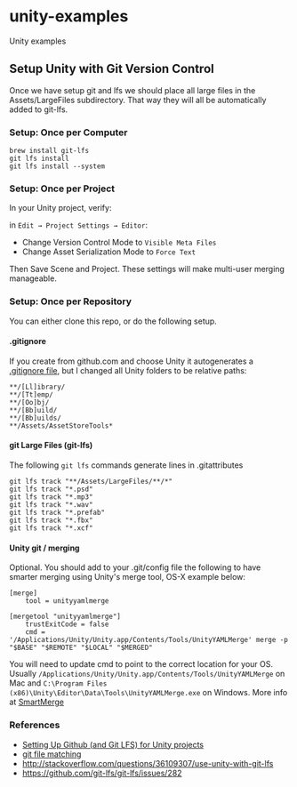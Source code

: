 # unity-examples
Unity examples

## Setup Unity with Git Version Control
Once we have setup git and lfs we should place all large files in the Assets/LargeFiles subdirectory. That way they will all be automatically added to git-lfs.
 
### Setup: Once per Computer
   
    brew install git-lfs
    git lfs install
    git lfs install --system

### Setup: Once per Project
In your Unity project, verify:

in `Edit → Project Settings → Editor`:
 * Change Version Control Mode to `Visible Meta Files`
 * Change Asset Serialization Mode to `Force Text`
 
Then Save Scene and Project. These settings will make multi-user merging manageable.
    
### Setup: Once per Repository
You can either clone this repo, or do the following setup.

#### .gitignore
If you create from github.com and choose Unity it autogenerates a [.gitignore file](https://github.com/github/gitignore/blob/master/Unity.gitignore), but I changed all Unity folders to be relative paths:

    **/[Ll]ibrary/
    **/[Tt]emp/
    **/[Oo]bj/
    **/[Bb]uild/
    **/[Bb]uilds/
    **/Assets/AssetStoreTools*

#### git Large Files (git-lfs)
The following `git lfs` commands generate lines in .gitattributes

    git lfs track "**/Assets/LargeFiles/**/*"
    git lfs track "*.psd"
    git lfs track "*.mp3"
    git lfs track "*.wav"
    git lfs track "*.prefab"
    git lfs track "*.fbx"
    git lfs track "*.xcf"      

#### Unity git / merging
Optional. You should add to your .git/config file the following to have smarter merging using Unity's merge tool, OS-X example below:

    [merge]
    	tool = unityyamlmerge

    [mergetool "unityyamlmerge"]
    	trustExitCode = false
    	cmd = '/Applications/Unity/Unity.app/Contents/Tools/UnityYAMLMerge' merge -p "$BASE" "$REMOTE" "$LOCAL" "$MERGED"
  
You will need to update cmd to point to the correct location for your OS. Usually `/Applications/Unity/Unity.app/Contents/Tools/UnityYAMLMerge` on Mac and `C:\Program Files (x86)\Unity\Editor\Data\Tools\UnityYAMLMerge.exe` on Windows. More info at [SmartMerge](https://docs.unity3d.com/Manual/SmartMerge.html)
  
### References
   * [Setting Up Github (and Git LFS) for Unity projects](http://en.joysword.com/posts/2016/03/setting_up_github_for_unity_projects/)
   * [git file matching](https://github.com/git-lfs/git-lfs/issues/986)
   * <http://stackoverflow.com/questions/36109307/use-unity-with-git-lfs>
   * <https://github.com/git-lfs/git-lfs/issues/282>

